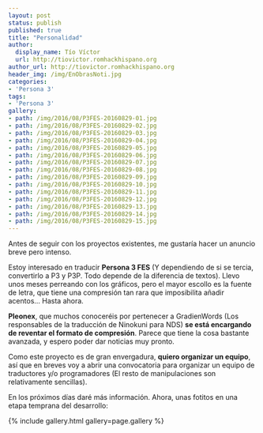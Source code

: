 ```yaml
---
layout: post
status: publish
published: true
title: "Personalidad"
author:
  display_name: Tío Víctor
  url: http://tiovictor.romhackhispano.org
author_url: http://tiovictor.romhackhispano.org
header_img: /img/EnObrasNoti.jpg
categories:
- 'Persona 3'
tags:
- 'Persona 3'
gallery:
- path: /img/2016/08/P3FES-20160829-01.jpg
- path: /img/2016/08/P3FES-20160829-02.jpg
- path: /img/2016/08/P3FES-20160829-03.jpg
- path: /img/2016/08/P3FES-20160829-04.jpg
- path: /img/2016/08/P3FES-20160829-05.jpg
- path: /img/2016/08/P3FES-20160829-06.jpg
- path: /img/2016/08/P3FES-20160829-07.jpg
- path: /img/2016/08/P3FES-20160829-08.jpg
- path: /img/2016/08/P3FES-20160829-09.jpg
- path: /img/2016/08/P3FES-20160829-10.jpg
- path: /img/2016/08/P3FES-20160829-11.jpg
- path: /img/2016/08/P3FES-20160829-12.jpg
- path: /img/2016/08/P3FES-20160829-13.jpg
- path: /img/2016/08/P3FES-20160829-14.jpg
- path: /img/2016/08/P3FES-20160829-15.jpg
---
```


Antes de seguir con los proyectos existentes, me gustaría hacer un anuncio breve pero intenso.

Estoy interesado en traducir **Persona 3 FES** (Y dependiendo de si se tercia, convertirlo a P3 y P3P. Todo depende 
de la diferencia de textos). Llevo unos meses perreando con los gráficos, pero el mayor escollo es la fuente de
letra, que tiene una compresión tan rara que imposibilita añadir acentos... Hasta ahora.

**Pleonex**, que muchos conoceréis por pertenecer a GradienWords (Los responsables de la traducción de Ninokuni para
NDS) **se está encargando de reventar el formato de compresión**. Parece que tiene la cosa bastante avanzada, y espero
poder dar noticias muy pronto.

Como este proyecto es de gran envergadura, **quiero organizar un equipo**, así que en breves voy a abrir una 
convocatoria para organizar un equipo de traductores y/o programadores (El resto de manipulaciones son 
relativamente sencillas).

En los próximos días daré más información. Ahora, unas fotitos en una etapa temprana del desarrollo:

{% include gallery.html gallery=page.gallery %}
